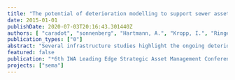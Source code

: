 ```yaml
---
title: "The potential of deterioration modelling to support sewer asset management"
date: 2015-01-01
publishDate: 2020-07-03T20:16:43.301440Z
authors: [ "caradot", "sonnenberg", "Hartmann, A.", "Kropp, I.", "Ringe, A.", "Denhez, S.", "Timm, M.", "rouault" ]
publication_types: ["0"]
abstract: "Several infrastructure studies highlight the ongoing deterioration of critical assets in water and wastewater systems (WERF, 2007). A recent survey among 397 water and wastewater industry participants in the U.S.A. and Canada highlights that aging infrastructure and the management of capital and operational costs are the two main industry issues (Black and Veatch, 2013). From the participants, more than 70% of municipalities and utilities have already implemented condition assessment and inspection programs to assess the condition state of their systems. However, less than 10% are currently using simulation tools to support their asset management strategies. These results underline the strong opportunity for municipalities and utilities to increase the efficiency of their asset management programs by extracting the value of their (already) available data. Several modeling approaches are now available but not commonly used by sewer operators to support strategies (Caradot et al., 2013). Indeed, most of these models still fail to show that they can adequately forecast future conditions (Ana and Bauwens, 2010; Scheidegger et al., 2011). This article presents an assessment of the ability of sewer deterioration models to simulate the condition distribution of sewer networks. The analysis has been done using the extensive CCTV dataset of a German city, Braunschweig."
featured: false
publication: "*6th IWA Leading Edge Strategic Asset Management Conference*"
projects: ["sema"]
---
```


